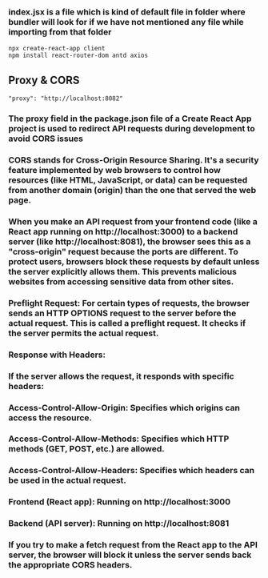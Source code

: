### index.jsx is a file which is kind of default file in folder where bundler will look for if we have not mentioned any file while importing from that folder

```
npx create-react-app client
npm install react-router-dom antd axios
```

## Proxy & CORS
```
"proxy": "http://localhost:8082"
```
### The proxy field in the package.json file of a Create React App project is used to redirect API requests during development to avoid CORS issues
### CORS stands for Cross-Origin Resource Sharing. It's a security feature implemented by web browsers to control how resources (like HTML, JavaScript, or data) can be requested from another domain (origin) than the one that served the web page.
### When you make an API request from your frontend code (like a React app running on http://localhost:3000) to a backend server (like http://localhost:8081), the browser sees this as a "cross-origin" request because the ports are different. To protect users, browsers block these requests by default unless the server explicitly allows them. This prevents malicious websites from accessing sensitive data from other sites.
### Preflight Request: For certain types of requests, the browser sends an HTTP OPTIONS request to the server before the actual request. This is called a preflight request. It checks if the server permits the actual request.
### Response with Headers:
### If the server allows the request, it responds with specific headers: 
### Access-Control-Allow-Origin: Specifies which origins can access the resource.
### Access-Control-Allow-Methods: Specifies which HTTP methods (GET, POST, etc.) are allowed.
### Access-Control-Allow-Headers: Specifies which headers can be used in the actual request.
### Frontend (React app): Running on http://localhost:3000
### Backend (API server): Running on http://localhost:8081
### If you try to make a fetch request from the React app to the API server, the browser will block it unless the server sends back the appropriate CORS headers.
